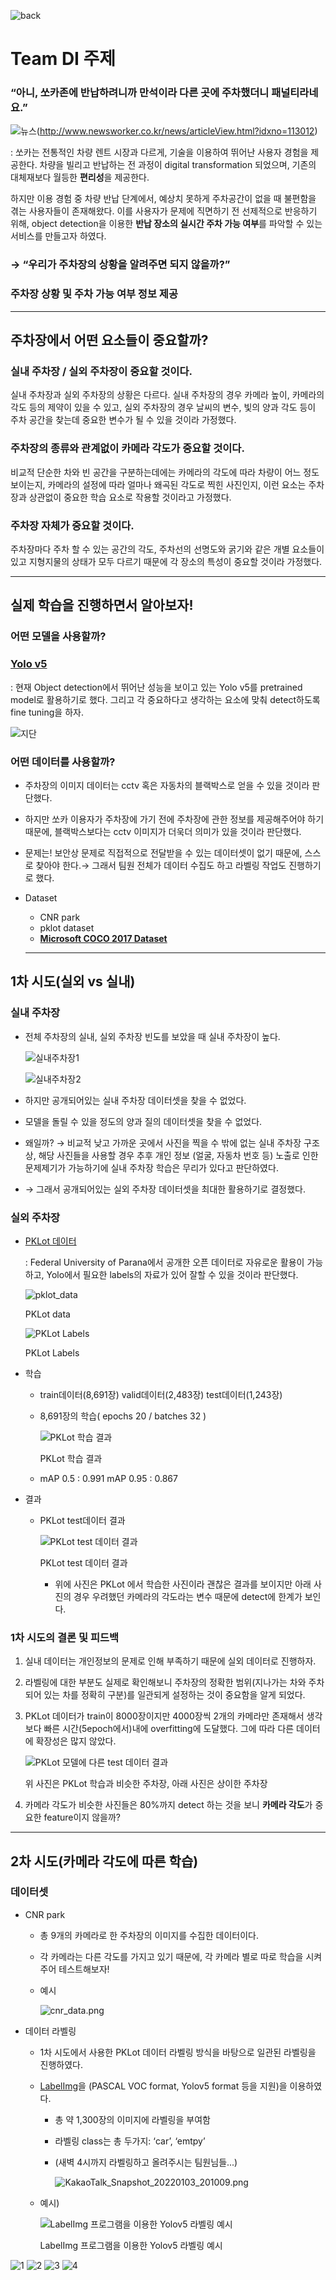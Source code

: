 ![back](https://user-images.githubusercontent.com/19771164/148502115-a99d69d5-c5ae-4d3b-be4c-88e2a8014fe9.png)

# Team DI 주제

### “아니, 쏘카존에 반납하려니까 만석이라 다른 곳에 주차했더니 패널티라네요.”

![뉴스](https://user-images.githubusercontent.com/19771164/148502420-82ad41be-a154-4dd5-9c88-707636e15700.png)(http://www.newsworker.co.kr/news/articleView.html?idxno=113012)

: 쏘카는 전통적인 차량 렌트 시장과 다르게, 기술을 이용하여 뛰어난 사용자 경험을 제공한다. 차량을 빌리고 반납하는 전 과정이 digital transformation 되었으며, 기존의 대체재보다 월등한 **편리성**을 제공한다. 

하지만 이용 경험 중 차량 반납 단계에서, 예상치 못하게 주차공간이 없을 때 불편함을 겪는 사용자들이 존재해왔다. 이를 사용자가 문제에 직면하기 전 선제적으로 반응하기 위해, object detection을 이용한 **반납 장소의 실시간 주차 가능 여부**를 파악할 수 있는 서비스를 만들고자 하였다. 

### → “우리가 주차장의 상황을 알려주면 되지 않을까?”

### 주차장 상황 및 주차 가능 여부 정보 제공

---

## 주차장에서 어떤 요소들이 중요할까?

### **실내 주차장 / 실외 주차장**이 중요할 것이다.

실내 주차장과 실외 주차장의 상황은 다르다. 실내 주차장의 경우 카메라 높이, 카메라의 각도 등의 제약이 있을 수 있고, 실외 주차장의 경우 날씨의 변수, 빛의 양과 각도 등이 주차 공간을 찾는데 중요한 변수가 될 수 있을 것이라 가정했다.  

### 주차장의 종류와 관계없이 카메라 각도가 중요할 것이다.

비교적 단순한 차와 빈 공간을 구분하는데에는 카메라의 각도에 따라 차량이 어느 정도 보이는지, 카메라의 설정에 따라 얼마나 왜곡된 각도로 찍힌 사진인지, 이런 요소는 주차장과 상관없이 중요한 학습 요소로 작용할 것이라고 가정했다.  

### 주차장 자체가 중요할 것이다.

주차장마다 주차 할 수 있는 공간의 각도, 주차선의 선명도와 굵기와 같은 개별 요소들이 있고 지형지물의 상태가 모두 다르기 때문에 각 장소의 특성이 중요할 것이라 가정했다.  


---


## 실제 학습을 진행하면서 알아보자!

### 어떤 모델을 사용할까?

### [Yolo v5](https://github.com/ultralytics/yolov5)

: 현재 Object detection에서 뛰어난 성능을 보이고 있는 Yolo v5를 pretrained model로 활용하기로 했다. 그리고 각 중요하다고 생각하는 요소에 맞춰 detect하도록 fine tuning을 하자.  

![지단](https://user-images.githubusercontent.com/19771164/148505749-88dab2d1-7871-4ce5-b999-add485a4cbdb.png)  

### 어떤 데이터를 사용할까?

- 주차장의 이미지 데이터는 cctv 혹은 자동차의 블랙박스로 얻을 수 있을 것이라 판단했다.
- 하지만 쏘카 이용자가 주차장에 가기 전에 주차장에 관한 정보를 제공해주어야 하기 때문에, 블랙박스보다는 cctv 이미지가 더욱더 의미가 있을 것이라 판단했다.
- 문제는! 보안상 문제로 직접적으로 전달받을 수 있는 데이터셋이 없기 때문에, 스스로 찾아야 한다.→ 그래서 팀원 전체가 데이터 수집도 하고 라벨링 작업도 진행하기로 했다.
- Dataset
    - CNR park
    - pklot dataset
    - **[Microsoft COCO 2017 Dataset](https://public.roboflow.com/object-detection/microsoft-coco-subset)**
  
  ---

## 1차 시도(실외 vs 실내)

### 실내 주차장

- 전체 주차장의 실내, 실외 주차장 빈도를 보았을 때 실내 주차장이 높다.
    
    ![실내주차장1](https://user-images.githubusercontent.com/19771164/148506247-5fbe3a82-63df-4eb6-8ad6-01285529e4dd.jpg)
    
    ![실내주차장2](https://user-images.githubusercontent.com/19771164/148506256-470dfb1b-0229-4fe1-a433-0a4a8750f53c.jpg)
    
- 하지만 공개되어있는 실내 주차장 데이터셋을 찾을 수 없었다.
- 모델을 돌릴 수 있을 정도의 양과 질의 데이터셋을 찾을 수 없었다.
- 왜일까? 
→ 비교적 낮고 가까운 곳에서 사진을 찍을 수 밖에 없는 실내 주차장 구조 상, 해당 사진들을 사용할 경우 추후 개인 정보 (얼굴, 자동차 번호 등) 노출로 인한 문제제기가 가능하기에 실내 주차장 학습은 무리가 있다고 판단하였다.
- → 그래서 공개되어있는 실외 주차장 데이터셋을 최대한 활용하기로 결정했다.

### 실외 주차장

- [PKLot 데이터](https://public.roboflow.com/object-detection/pklot)
    
    : Federal University of Parana에서 공개한 오픈 데이터로 자유로운 활용이 가능하고, Yolo에서 필요한 labels의 자료가 있어 잘할 수 있을 것이라 판단했다. 
    
    ![pklot_data](https://user-images.githubusercontent.com/19771164/148506281-70aab702-af54-4465-b46f-bdd7454c616a.png)
    
    PKLot data
    
    ![PKLot Labels](https://user-images.githubusercontent.com/19771164/148506428-76749635-007b-4121-a856-f6811e697953.png)
    
    PKLot Labels
    
- 학습
    - train데이터(8,691장)
    valid데이터(2,483장)
    test데이터(1,243장)
    - 8,691장의 학습( epochs 20 / batches 32 )
        
        ![PKLot 학습 결과](https://user-images.githubusercontent.com/19771164/148506586-c030d896-fe6a-4b70-b385-e3ffe58e6c4a.png)
        
        PKLot 학습 결과
        
    - mAP 0.5 : 0.991
    mAP 0.95 : 0.867
- 결과
    - PKLot test데이터 결과
        
        ![PKLot test 데이터 결과](https://user-images.githubusercontent.com/19771164/148506719-c5d9d3f3-4175-47cc-b496-d6f5c8a52573.jpg)
        
        PKLot test 데이터 결과
        
        
        
        

      
        
        - 위에 사진은 PKLot 에서 학습한 사진이라 괜찮은 결과를 보이지만 아래 사진의 경우 우려했던 카메라의 각도라는 변수 때문에 detect에 한계가 보인다.

### 1차 시도의 결론 및 피드백

1. 실내 데이터는 개인정보의 문제로 인해 부족하기 때문에 실외 데이터로 진행하자. 
2. 라벨링에 대한 부분도 실제로 확인해보니 주차장의 정확한 범위(지나가는 차와 주차되어 있는 차를 정확히 구분)를 일관되게 설정하는 것이 중요함을 알게 되었다. 
3. PKLot 데이터가 train이 8000장이지만 4000장씩 2개의 카메라만 존재해서 생각보다 빠른 시간(5epoch에서)내에 overfitting에 도달했다. 그에 따라 다른 데이터에 확장성은 많지 않았다.
    
    ![PKLot 모델에 다른 test 데이터 결과](https://user-images.githubusercontent.com/19771164/148506977-39bdaf18-35e7-463a-b6ff-c59d9abb62fd.png)
    
    위 사진은 PKLot 학습과 비슷한 주차장, 아래 사진은 상이한 주차장
    
4. 카메라 각도가 비슷한 사진들은 80%까지 detect 하는 것을 보니 **카메라 각도**가 중요한 feature이지 않을까?  

---

## 2차 시도(카메라 각도에 따른 학습)

### 데이터셋

- CNR park
    - 총 9개의 카메라로 한 주차장의 이미지를 수집한 데이터이다.
    - 각 카메라는 다른 각도를 가지고 있기 때문에, 각 카메라 별로 따로 학습을 시켜주어 테스트해보자!
    - 예시
        
        ![cnr_data.png](https://s3-us-west-2.amazonaws.com/secure.notion-static.com/480c1c28-26fc-4e72-bf26-ea2f6e5e0705/cnr_data.png)
        
- 데이터 라벨링
    - 1차 시도에서 사용한 PKLot 데이터 라벨링 방식을 바탕으로 일관된 라벨링을 진행하였다.
    - [LabelImg](https://github.com/tzutalin/labelImg)을 (PASCAL VOC format, Yolov5 format 등을 지원)을 이용하였다.
        - 총 약 1,300장의 이미지에 라벨링을 부여함
        - 라벨링 class는 총 두가지: ‘car’, ‘emtpy’
        - (새벽 4시까지 라벨링하고 올려주시는 팀원님들...)
            
            ![KakaoTalk_Snapshot_20220103_201009.png](https://s3-us-west-2.amazonaws.com/secure.notion-static.com/27161659-965c-48f1-b2ab-6da289085faf/KakaoTalk_Snapshot_20220103_201009.png)
            
    - 예시)
        
        ![LabelImg 프로그램을 이용한 Yolov5 라벨링 예시](https://s3-us-west-2.amazonaws.com/secure.notion-static.com/a2e652fa-e98e-4552-9776-6c41e418cb00/라벨링.jpg)
        
        LabelImg 프로그램을 이용한 Yolov5 라벨링 예시
       
![1](https://user-images.githubusercontent.com/19771164/148508934-81b61491-210c-4c7b-9398-e1ce54868ea2.png)
![2](https://user-images.githubusercontent.com/19771164/148509186-b5af26e8-a6c2-4cdd-9219-f227ef7832ae.png)
![3](https://user-images.githubusercontent.com/19771164/148509434-3899af4e-44bf-491b-85e6-b23d8e0f3672.png)
![4](https://user-images.githubusercontent.com/19771164/148509444-5ed3ada2-dd13-4c66-a948-231980b2a8dc.png)

